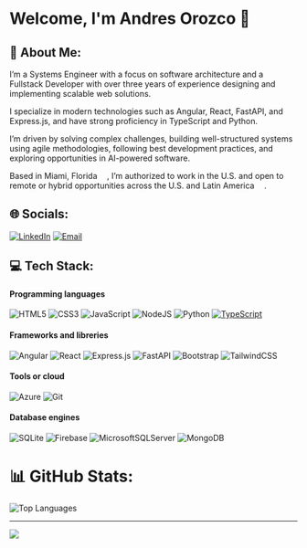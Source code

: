 # Welcome, I'm Andres Orozco 👋

## 💫 About Me:
I’m a Systems Engineer with a focus on software architecture and a Fullstack Developer with over three years of experience designing and implementing scalable web solutions.

I specialize in modern technologies such as Angular, React, FastAPI, and Express.js, and have strong proficiency in TypeScript and Python.

I’m driven by solving complex challenges, building well-structured systems using agile methodologies, following best development practices, and exploring opportunities in AI-powered software.

Based in Miami, Florida <img src="https://cdn-icons-png.flaticon.com/512/197/197484.png" width="13"/>, I’m authorized to work in the U.S. and open to remote or hybrid opportunities across the U.S. and Latin America <img src="https://cdn-icons-png.flaticon.com/512/197/197575.png" width="13"/>.

## 🌐 Socials: 
[![LinkedIn](https://img.shields.io/badge/LinkedIn-@AndresOrozcoDev-487FCF?style=for-the-badge&logo=LinkedIn&logoColor=white&labelColor=101010)](https://www.linkedin.com/in/andresorozcodev/)
[![Email](https://img.shields.io/badge/andres.orozco.dev@gmail.com-email-D14836?style=for-the-badge&logo=gmail&logoColor=white&labelColor=101010)](mailto:andres.orozco.dev@gmail.com)


## 💻 Tech Stack:

#### Programming languages
![HTML5](https://img.shields.io/badge/html5-%23E34F26.svg?style=for-the-badge&logo=html5&logoColor=white) 
![CSS3](https://img.shields.io/badge/css3-%231572B6.svg?style=for-the-badge&logo=css3&logoColor=white) 
![JavaScript](https://img.shields.io/badge/javascript-%23323330.svg?style=for-the-badge&logo=javascript&logoColor=%23F7DF1E) 
![NodeJS](https://img.shields.io/badge/node.js-6DA55F?style=for-the-badge&logo=node.js&logoColor=white) 
![Python](https://img.shields.io/badge/python-3670A0?style=for-the-badge&logo=python&logoColor=ffdd54) 
[![TypeScript](https://img.shields.io/badge/TypeScript-3178C6?style=for-the-badge&logo=typescript&logoColor=fff)](#)

#### Frameworks and libreries
![Angular](https://img.shields.io/badge/angular-%23DD0031.svg?style=for-the-badge&logo=angular&logoColor=white) 
![React](https://img.shields.io/badge/react-%2320232a.svg?style=for-the-badge&logo=react&logoColor=%2361DAFB) 
![Express.js](https://img.shields.io/badge/express.js-%23404d59.svg?style=for-the-badge&logo=express&logoColor=%2361DAFB) 
![FastAPI](https://img.shields.io/badge/FastAPI-005571?style=for-the-badge&logo=fastapi)
![Bootstrap](https://img.shields.io/badge/Bootstrap-7952B3?style=for-the-badge&logo=bootstrap&logoColor=fff)
![TailwindCSS](https://img.shields.io/badge/Tailwind%20CSS-%2338B2AC.svg?style=for-the-badge&logo=tailwind-css&logoColor=white) 

#### Tools or cloud
![Azure](https://img.shields.io/badge/azure-%230072C6.svg?style=for-the-badge&logo=microsoftazure&logoColor=white) 
![Git](https://img.shields.io/badge/git-%23F05033.svg?style=for-the-badge&logo=git&logoColor=white)

#### Database engines
![SQLite](https://img.shields.io/badge/sqlite-%2307405e.svg?style=for-the-badge&logo=sqlite&logoColor=white) 
![Firebase](https://img.shields.io/badge/firebase-a08021?style=for-the-badge&logo=firebase&logoColor=ffcd34) 
![MicrosoftSQLServer](https://img.shields.io/badge/Microsoft%20SQL%20Server-CC2927?style=for-the-badge&logo=microsoft%20sql%20server&logoColor=white) 
![MongoDB](https://img.shields.io/badge/MongoDB-%234ea94b.svg?style=for-the-badge&logo=mongodb&logoColor=white)


# 📊 GitHub Stats:
![Top Languages](https://github-readme-stats.vercel.app/api/top-langs/?username=AndresOrozcoDev&theme=dark&hide_border=false&include_all_commits=false&count_private=false&layout=compact&cacheBuster=20250722)

---
[![](https://visitcount.itsvg.in/api?id=AndresOrozcoDev&icon=0&color=0)](https://visitcount.itsvg.in)

<!-- Proudly created with GPRM ( https://gprm.itsvg.in ) -->
